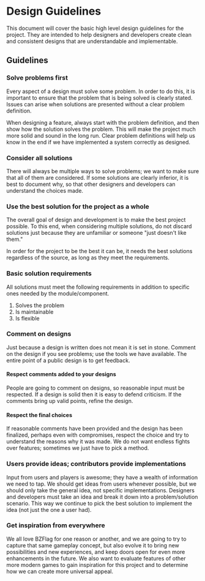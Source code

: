 # Design Guidelines
This document will cover the basic high level design guidelines for the project. They are intended to help designers and developers create clean and consistent designs that are understandable and implementable.

## Guidelines

### Solve problems first
Every aspect of a design must solve some problem. In order to do this, it is important to ensure that the problem that is being solved is clearly stated. Issues can arise when solutions are presented without a clear problem definition.

When designing a feature, always start with the problem definition, and then show how the solution solves the problem. This will make the project much more solid and sound in the long run. Clear problem definitions will help us know in the end if we have implemented a system correctly as designed.

### Consider all solutions
There will always be multiple ways to solve problems; we want to make sure that all of them are considered. If some solutions are clearly inferior, it is best to document why, so that other designers and developers can understand the choices made.

### Use the best solution for the project as a whole
The overall goal of design and development is to make the best project possible. To this end, when considering multiple solutions, do not discard solutions just because they are unfamiliar or someone "just doesn't like them."

In order for the project to be the best it can be, it needs the best solutions regardless of the source, as long as they meet the requirements.

### Basic solution requirements
All solutions must meet the following requirements in addition to specific ones needed by the module/component.

1. Solves the problem
2. Is maintainable
3. Is flexible

### Comment on designs
Just because a design is written does not mean it is set in stone. Comment on the design if you see problems; use the tools we have available. The entire point of a public design is to get feedback.

#### Respect comments added to your designs
People are going to comment on designs, so reasonable input must be respected. If a design is solid then it is easy to defend criticism. If the comments bring up valid points, refine the design.

#### Respect the final choices
If reasonable comments have been provided and the design has been finalized, perhaps even with compromises, respect the choice and try to understand the reasons why it was made. We do not want endless fights over features; sometimes we just have to pick a method.

### Users provide ideas; contributors provide implementations
Input from users and players is awesome; they have a wealth of information we need to tap. We should get ideas from users whenever possible, but we should only take the general idea, not specific implementations. Designers and developers must take an idea and break it down into a problem/solution scenario. This way we continue to pick the best solution to implement the idea (not just the one a user had).

### Get inspiration from everywhere
We all love BZFlag for one reason or another, and we are going to try to capture that same gameplay concept, but also evolve it to bring new possibilities and new experiences, and keep doors open for even more enhancements in the future. We also want to evaluate features of other more modern games to gain inspiration for this project and to determine how we can create more universal appeal.
